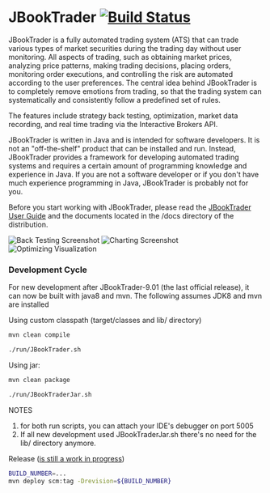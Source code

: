 # JBookTrader [![Build Status](https://travis-ci.org/jeremyis78/JBookTrader.svg?branch=master)](https://travis-ci.org/jeremyis78/JBookTrader)

JBookTrader is a fully automated trading system (ATS) that can trade various
types of market securities during the trading day without user monitoring. All
aspects of trading, such as obtaining market prices, analyzing price patterns,
making trading decisions, placing orders, monitoring order executions, and 
controlling the risk are automated according to the user preferences. The 
central idea behind JBookTrader is to completely remove emotions from trading, 
so that the trading system can systematically and consistently follow a 
predefined set of rules.

The features include strategy back testing, optimization, market data recording,
and real time trading via the Interactive Brokers API.

JBookTrader is written in Java and is intended for software developers. It is
not an "off-the-shelf" product that can be installed and run. Instead,
JBookTrader provides a framework for developing automated trading systems and
requires a certain amount of programming knowledge and experience in Java. If
you are not a software developer or if you don't have much experience
programming in Java, JBookTrader is probably not for you.

Before you start working with JBookTrader, please read the 
[JBookTrader User Guide](
https://github.com/jeremyis78/JBookTrader/tree/master/docs/UserGuide) 
and the documents located in the /docs directory of the distribution.

![Back Testing Screenshot](docs/backtest.png "Back Testing")
![Charting Screenshot](docs/chart.png "Charting")
![Optimizing Visualization](docs/optMap2.png "Optimizing Visualization")


### Development Cycle  
For new development after JBookTrader-9.01 (the last official release), it 
can now be built with java8 and mvn.
The following assumes JDK8 and mvn are installed

Using custom classpath (target/classes and lib/ directory)
```bash
mvn clean compile
```
```bash
./run/JBookTrader.sh
```  
  
Using jar:
```bash
mvn clean package
```  
```bash
./run/JBookTraderJar.sh
```

NOTES
 1) for both run scripts, you can attach your IDE's debugger on port 5005
 2) If all new development used JBookTraderJar.sh there's no
    need for the lib/ directory anymore.

Release ([is still a work in progress](https://github.com/jeremyis78/JBookTrader/issues/4))

```bash
BUILD_NUMBER=...
mvn deploy scm:tag -Drevision=${BUILD_NUMBER}
```